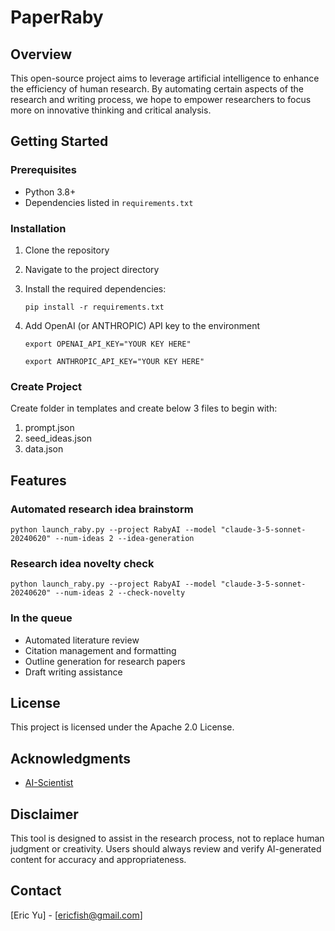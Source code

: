 # PaperRaby

## Overview
This open-source project aims to leverage artificial intelligence to enhance the efficiency of human research. By automating certain aspects of the research and writing process, we hope to empower researchers to focus more on innovative thinking and critical analysis.

## Getting Started
### Prerequisites
- Python 3.8+
- Dependencies listed in `requirements.txt`

### Installation
1. Clone the repository
2. Navigate to the project directory
3. Install the required dependencies:
   ```
   pip install -r requirements.txt
   ```
4. Add OpenAI (or ANTHROPIC) API key to the environment
   ```
   export OPENAI_API_KEY="YOUR KEY HERE"
   ```

   ```
   export ANTHROPIC_API_KEY="YOUR KEY HERE"
   ```

### Create Project
Create folder in templates and create below 3 files to begin with:
1. prompt.json
2. seed_ideas.json
3. data.json

## Features

### Automated research idea brainstorm

```
python launch_raby.py --project RabyAI --model "claude-3-5-sonnet-20240620" --num-ideas 2 --idea-generation
```

### Research idea novelty check

```
python launch_raby.py --project RabyAI --model "claude-3-5-sonnet-20240620" --num-ideas 2 --check-novelty
```

### In the queue

- Automated literature review
- Citation management and formatting
- Outline generation for research papers
- Draft writing assistance

## License
This project is licensed under the Apache 2.0 License.

## Acknowledgments
- [AI-Scientist](https://github.com/SakanaAI/AI-Scientist)

## Disclaimer
This tool is designed to assist in the research process, not to replace human judgment or creativity. Users should always review and verify AI-generated content for accuracy and appropriateness.

## Contact
[Eric Yu] - [ericfish@gmail.com]
